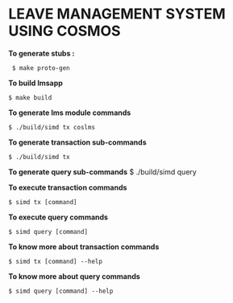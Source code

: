 # LEAVE MANAGEMENT SYSTEM USING COSMOS 
 **To generate stubs :**
 
     $ make proto-gen
   
**To build lmsapp**

    $ make build

**To generate lms module commands**

    $ ./build/simd tx coslms

**To  generate transaction sub-commands**
   
    $ ./build/simd tx

**To generate query sub-commands**
    $ ./build/simd query

**To execute transaction commands**
    
    $ simd tx [command]

**To execute query commands**
   
    $ simd query [command]

**To know more about transaction commands**
   
    $ simd tx [command] --help

**To know more about query commands**
   
    $ simd query [command] --help



